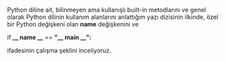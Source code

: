 Python diline ait, bilinmeyen ama kullanışlı built-in metodlarını ve genel olarak Python dilinin kullanım alanlarını anlattığım yazı dizisinin ilkinde,
özel bir Python değişkeni olan __name__ değişkenini ve

if **__ name __** == **"__ main __":**

ifadesinin çalışma şeklini inceliyoruz.
